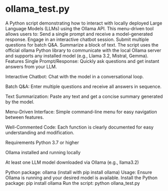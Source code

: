 # ollama_test.py
A Python script demonstrating how to interact with locally deployed Large Language Models (LLMs) using the Ollama API. This menu-driven tool allows users to:  Send a single prompt and receive a model-generated response.  Engage in an interactive chatbot session.  Submit multiple questions for batch Q&amp;A.  Summarize a block of text. 
The script uses the official ollama Python library to communicate with the local Ollama server and supports any installed model (e.g., Llama 3.2, Mistral, Gemma).
Features
Single Prompt/Response: Quickly ask questions and get instant answers from your LLM.

Interactive Chatbot: Chat with the model in a conversational loop.

Batch Q&A: Enter multiple questions and receive all answers in sequence.

Text Summarization: Paste any text and get a concise summary generated by the model.

Menu-Driven Interface: Simple command-line menu for easy navigation between features.

Well-Commented Code: Each function is clearly documented for easy understanding and modification.

Requirements
Python 3.7 or higher

Ollama installed and running locally

At least one LLM model downloaded via Ollama (e.g., llama3.2)

Python package: ollama (install with pip install ollama)
Usage:
Ensure Ollama is running and your desired model is available.
Install the Python package:
pip install ollama
Run the script:
python ollana_test.py
